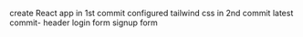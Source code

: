 create React app in 1st commit
configured tailwind css in 2nd commit
latest commit-
header
login form 
signup form